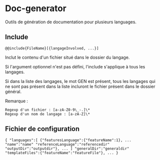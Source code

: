 Doc-generator
=============


Outils de génération de documentation pour plusieurs languages.


Include
-------

    @@include{FileName}[{langageInvolved, ...}]

Inclut le contenu d'un fichier situé dans le dossier du langage.

Si l'argument optionnel n'est pas défini, l'include s'applique à tous les langages.

Si dans la liste des langages, le mot GEN est présent, tous les langages qui ne sont pas présent dans la liste incluront le fichier présent dans le dossier général.

Remarque :

    Regexp d'un fichier : [a-zA-Z0-9\_-.]\*
    Regexp d'un nom de langage : [a-zA-Z]\*

Fichier de configuration
------------------------

  `{
    "languages":[
      {"featuresLanguage":{"featureName":1}, ...
      "name":"name"
      "referenceLanguage":"referencedir"
      "outputDir":"outputdir"},
      ...
    ]
    "generalDir":"generaldir"
    "templateFiles":{"featureName":"featureFile"}, ...
  }`


